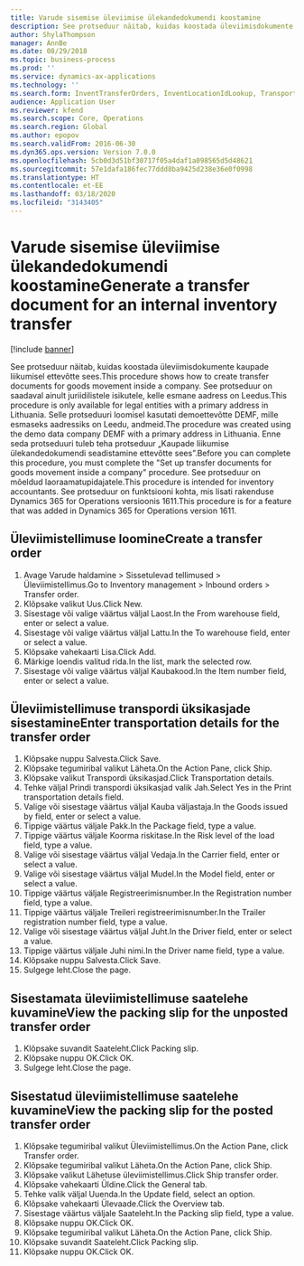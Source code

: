 ```yaml
---
title: Varude sisemise üleviimise ülekandedokumendi koostamine
description: See protseduur näitab, kuidas koostada üleviimisdokumente kaupade liikumisel ettevõtte sees.
author: ShylaThompson
manager: AnnBe
ms.date: 08/29/2018
ms.topic: business-process
ms.prod: ''
ms.service: dynamics-ax-applications
ms.technology: ''
ms.search.form: InventTransferOrders, InventLocationIdLookup, TransportationDocument, HcmWorkerLookUp, SrsReportViewerForm, InventTransferParmShip
audience: Application User
ms.reviewer: kfend
ms.search.scope: Core, Operations
ms.search.region: Global
ms.author: epopov
ms.search.validFrom: 2016-06-30
ms.dyn365.ops.version: Version 7.0.0
ms.openlocfilehash: 5cb0d3d51bf30717f05a4daf1a098565d5d48621
ms.sourcegitcommit: 57e1dafa186fec77ddd8ba9425d238e36e0f0998
ms.translationtype: HT
ms.contentlocale: et-EE
ms.lasthandoff: 03/18/2020
ms.locfileid: "3143405"
---
```

# <a name="generate-a-transfer-document-for-an-internal-inventory-transfer"></a><span data-ttu-id="62eab-103">Varude sisemise üleviimise ülekandedokumendi koostamine</span><span class="sxs-lookup"><span data-stu-id="62eab-103">Generate a transfer document for an internal inventory transfer</span></span>

[!include [banner](../../includes/banner.md)]

<span data-ttu-id="62eab-104">See protseduur näitab, kuidas koostada üleviimisdokumente kaupade liikumisel ettevõtte sees.</span><span class="sxs-lookup"><span data-stu-id="62eab-104">This procedure shows how to create transfer documents for goods movement inside a company.</span></span> <span data-ttu-id="62eab-105">See protseduur on saadaval ainult juriidilistele isikutele, kelle esmane aadress on Leedus.</span><span class="sxs-lookup"><span data-stu-id="62eab-105">This procedure is only available for legal entities with a primary address in Lithuania.</span></span> <span data-ttu-id="62eab-106">Selle protseduuri loomisel kasutati demoettevõtte DEMF, mille esmaseks aadressiks on Leedu, andmeid.</span><span class="sxs-lookup"><span data-stu-id="62eab-106">The procedure was created using the demo data company DEMF with a primary address in Lithuania.</span></span> <span data-ttu-id="62eab-107">Enne seda protseduuri tuleb teha protseduur „Kaupade liikumise ülekandedokumendi seadistamine ettevõtte sees”.</span><span class="sxs-lookup"><span data-stu-id="62eab-107">Before you can complete this procedure, you must complete the "Set up transfer documents for goods movement inside a company" procedure.</span></span> <span data-ttu-id="62eab-108">See protseduur on mõeldud laoraamatupidajatele.</span><span class="sxs-lookup"><span data-stu-id="62eab-108">This procedure is intended for inventory accountants.</span></span> <span data-ttu-id="62eab-109">See protseduur on funktsiooni kohta, mis lisati rakenduse Dynamics 365 for Operations versioonis 1611.</span><span class="sxs-lookup"><span data-stu-id="62eab-109">This procedure is for a feature that was added in Dynamics 365 for Operations version 1611.</span></span>


## <a name="create-a-transfer-order"></a><span data-ttu-id="62eab-110">Üleviimistellimuse loomine</span><span class="sxs-lookup"><span data-stu-id="62eab-110">Create a transfer order</span></span>
1. <span data-ttu-id="62eab-111">Avage Varude haldamine > Sissetulevad tellimused > Üleviimistellimus.</span><span class="sxs-lookup"><span data-stu-id="62eab-111">Go to Inventory management > Inbound orders > Transfer order.</span></span>
2. <span data-ttu-id="62eab-112">Klõpsake valikut Uus.</span><span class="sxs-lookup"><span data-stu-id="62eab-112">Click New.</span></span>
3. <span data-ttu-id="62eab-113">Sisestage või valige väärtus väljal Laost.</span><span class="sxs-lookup"><span data-stu-id="62eab-113">In the From warehouse field, enter or select a value.</span></span>
4. <span data-ttu-id="62eab-114">Sisestage või valige väärtus väljal Lattu.</span><span class="sxs-lookup"><span data-stu-id="62eab-114">In the To warehouse field, enter or select a value.</span></span>
5. <span data-ttu-id="62eab-115">Klõpsake vahekaarti Lisa.</span><span class="sxs-lookup"><span data-stu-id="62eab-115">Click Add.</span></span>
6. <span data-ttu-id="62eab-116">Märkige loendis valitud rida.</span><span class="sxs-lookup"><span data-stu-id="62eab-116">In the list, mark the selected row.</span></span>
7. <span data-ttu-id="62eab-117">Sisestage või valige väärtus väljal Kaubakood.</span><span class="sxs-lookup"><span data-stu-id="62eab-117">In the Item number field, enter or select a value.</span></span>

## <a name="enter-transportation-details-for-the-transfer-order"></a><span data-ttu-id="62eab-118">Üleviimistellimuse transpordi üksikasjade sisestamine</span><span class="sxs-lookup"><span data-stu-id="62eab-118">Enter transportation details for the transfer order</span></span>
1. <span data-ttu-id="62eab-119">Klõpsake nuppu Salvesta.</span><span class="sxs-lookup"><span data-stu-id="62eab-119">Click Save.</span></span>
2. <span data-ttu-id="62eab-120">Klõpsake tegumiribal valikut Läheta.</span><span class="sxs-lookup"><span data-stu-id="62eab-120">On the Action Pane, click Ship.</span></span>
3. <span data-ttu-id="62eab-121">Klõpsake valikut Transpordi üksikasjad.</span><span class="sxs-lookup"><span data-stu-id="62eab-121">Click Transportation details.</span></span>
4. <span data-ttu-id="62eab-122">Tehke väljal Prindi transpordi üksikasjad valik Jah.</span><span class="sxs-lookup"><span data-stu-id="62eab-122">Select Yes in the Print transportation details field.</span></span>
5. <span data-ttu-id="62eab-123">Valige või sisestage väärtus väljal Kauba väljastaja.</span><span class="sxs-lookup"><span data-stu-id="62eab-123">In the Goods issued by field, enter or select a value.</span></span>
6. <span data-ttu-id="62eab-124">Tippige väärtus väljale Pakk.</span><span class="sxs-lookup"><span data-stu-id="62eab-124">In the Package field, type a value.</span></span>
7. <span data-ttu-id="62eab-125">Tippige väärtus väljale Koorma riskitase.</span><span class="sxs-lookup"><span data-stu-id="62eab-125">In the Risk level of the load field, type a value.</span></span>
8. <span data-ttu-id="62eab-126">Valige või sisestage väärtus väljal Vedaja.</span><span class="sxs-lookup"><span data-stu-id="62eab-126">In the Carrier field, enter or select a value.</span></span>
9. <span data-ttu-id="62eab-127">Valige või sisestage väärtus väljal Mudel.</span><span class="sxs-lookup"><span data-stu-id="62eab-127">In the Model field, enter or select a value.</span></span>
10. <span data-ttu-id="62eab-128">Tippige väärtus väljale Registreerimisnumber.</span><span class="sxs-lookup"><span data-stu-id="62eab-128">In the Registration number field, type a value.</span></span>
11. <span data-ttu-id="62eab-129">Tippige väärtus väljale Treileri registreerimisnumber.</span><span class="sxs-lookup"><span data-stu-id="62eab-129">In the Trailer registration number field, type a value.</span></span>
12. <span data-ttu-id="62eab-130">Valige või sisestage väärtus väljal Juht.</span><span class="sxs-lookup"><span data-stu-id="62eab-130">In the Driver field, enter or select a value.</span></span>
13. <span data-ttu-id="62eab-131">Tippige väärtus väljale Juhi nimi.</span><span class="sxs-lookup"><span data-stu-id="62eab-131">In the Driver name field, type a value.</span></span>
14. <span data-ttu-id="62eab-132">Klõpsake nuppu Salvesta.</span><span class="sxs-lookup"><span data-stu-id="62eab-132">Click Save.</span></span>
15. <span data-ttu-id="62eab-133">Sulgege leht.</span><span class="sxs-lookup"><span data-stu-id="62eab-133">Close the page.</span></span>

## <a name="view-the-packing-slip-for-the-unposted-transfer-order"></a><span data-ttu-id="62eab-134">Sisestamata üleviimistellimuse saatelehe kuvamine</span><span class="sxs-lookup"><span data-stu-id="62eab-134">View the packing slip for the unposted transfer order</span></span>
1. <span data-ttu-id="62eab-135">Klõpsake suvandit Saateleht.</span><span class="sxs-lookup"><span data-stu-id="62eab-135">Click Packing slip.</span></span>
2. <span data-ttu-id="62eab-136">Klõpsake nuppu OK.</span><span class="sxs-lookup"><span data-stu-id="62eab-136">Click OK.</span></span>
3. <span data-ttu-id="62eab-137">Sulgege leht.</span><span class="sxs-lookup"><span data-stu-id="62eab-137">Close the page.</span></span>

## <a name="view-the-packing-slip-for-the-posted-transfer-order"></a><span data-ttu-id="62eab-138">Sisestatud üleviimistellimuse saatelehe kuvamine</span><span class="sxs-lookup"><span data-stu-id="62eab-138">View the packing slip for the posted transfer order</span></span>
1. <span data-ttu-id="62eab-139">Klõpsake tegumiribal valikut Üleviimistellimus.</span><span class="sxs-lookup"><span data-stu-id="62eab-139">On the Action Pane, click Transfer order.</span></span>
2. <span data-ttu-id="62eab-140">Klõpsake tegumiribal valikut Läheta.</span><span class="sxs-lookup"><span data-stu-id="62eab-140">On the Action Pane, click Ship.</span></span>
3. <span data-ttu-id="62eab-141">Klõpsake valikut Lähetuse üleviimistellimus.</span><span class="sxs-lookup"><span data-stu-id="62eab-141">Click Ship transfer order.</span></span>
4. <span data-ttu-id="62eab-142">Klõpsake vahekaarti Üldine.</span><span class="sxs-lookup"><span data-stu-id="62eab-142">Click the General tab.</span></span>
5. <span data-ttu-id="62eab-143">Tehke valik väljal Uuenda.</span><span class="sxs-lookup"><span data-stu-id="62eab-143">In the Update field, select an option.</span></span>
6. <span data-ttu-id="62eab-144">Klõpsake vahekaarti Ülevaade.</span><span class="sxs-lookup"><span data-stu-id="62eab-144">Click the Overview tab.</span></span>
7. <span data-ttu-id="62eab-145">Sisestage väärtus väljale Saateleht.</span><span class="sxs-lookup"><span data-stu-id="62eab-145">In the Packing slip field, type a value.</span></span>
8. <span data-ttu-id="62eab-146">Klõpsake nuppu OK.</span><span class="sxs-lookup"><span data-stu-id="62eab-146">Click OK.</span></span>
9. <span data-ttu-id="62eab-147">Klõpsake tegumiribal valikut Läheta.</span><span class="sxs-lookup"><span data-stu-id="62eab-147">On the Action Pane, click Ship.</span></span>
10. <span data-ttu-id="62eab-148">Klõpsake suvandit Saateleht.</span><span class="sxs-lookup"><span data-stu-id="62eab-148">Click Packing slip.</span></span>
11. <span data-ttu-id="62eab-149">Klõpsake nuppu OK.</span><span class="sxs-lookup"><span data-stu-id="62eab-149">Click OK.</span></span>

